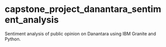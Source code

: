# capstone_project_danantara_sentiment_analysis
Sentiment analysis of public opinion on Danantara using IBM Granite and Python.
